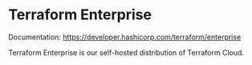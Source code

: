 # Terraform Enterprise

Documentation:
https://developer.hashicorp.com/terraform/enterprise

Terraform Enterprise is our self-hosted distribution of Terraform Cloud.